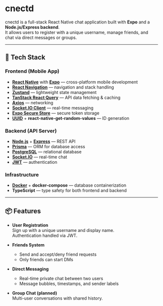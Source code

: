 # cnectd

cnectd is a full-stack React Native chat application built with **Expo** and a **Node.js/Express backend**.  
It allows users to register with a unique username, manage friends, and chat via direct messages or groups.

---

## 🚀 Tech Stack

### Frontend (Mobile App)
- **[React Native](https://reactnative.dev/)** with **[Expo](https://expo.dev/)** — cross-platform mobile development
- **[React Navigation](https://reactnavigation.org/)** — navigation and stack handling
- **[Zustand](https://github.com/pmndrs/zustand)** — lightweight state management
- **[TanStack React Query](https://tanstack.com/query)** — API data fetching & caching
- **[Axios](https://axios-http.com/)** — networking
- **[Socket.IO Client](https://socket.io/)** — real-time messaging
- **[Expo Secure Store](https://docs.expo.dev/versions/latest/sdk/securestore/)** — secure token storage
- **[UUID](https://www.npmjs.com/package/uuid)** + **react-native-get-random-values** — ID generation

### Backend (API Server)
- **[Node.js](https://nodejs.org/)** + **[Express](https://expressjs.com/)** — REST API
- **[Prisma](https://www.prisma.io/)** — ORM for database access
- **[PostgreSQL](https://www.postgresql.org/)** — relational database
- **[Socket.IO](https://socket.io/)** — real-time chat
- **[JWT](https://jwt.io/)** — authentication

### Infrastructure
- **[Docker](https://www.docker.com/)** + **docker-compose** — database containerization
- **TypeScript** — type safety for both frontend and backend

---

## 📦 Features

- **User Registration**  
  Sign up with a unique username and display name.  
  Authentication handled via JWT.

- **Friends System**  
  - Send and accept/deny friend requests  
  - Only friends can start DMs

- **Direct Messaging**  
  - Real-time private chat between two users  
  - Message bubbles, timestamps, and sender labels

- **Group Chat (planned)**  
  Multi-user conversations with shared history.
